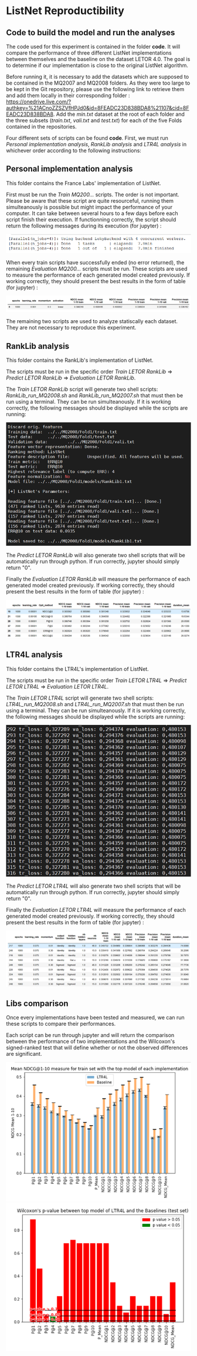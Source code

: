 # ListNet Reproductibility

## Code to build the model and run the analyses
The code used for this experiment is contained in the folder **code**. It will compare the performance of three different ListNet implementations between themselves and the baseline on the dataset LETOR 4.0. The goal is to determine if our implementation is close to the original ListNet algorithm.

Before running it, it is necessary to add the datasets which are supposed to be contained in the MQ2007 and MQ2008 folders. As they were too large to be kept in the Git repository, please use the following link to retrieve them and add them locally in their corresponding folder : https://onedrive.live.com/?authkey=%21ACnoZZSZVfHPJd0&id=8FEADC23D838BDA8%21107&cid=8FEADC23D838BDA8. Add the *min.txt* dataset at the root of each folder and the three subsets (*train.txt*, *vali.txt* and *test.txt*) for each of the five Folds contained in the repositories.

Four different sets of scripts can be found **code**. First, we must run *Personal implementation analysis*, *RankLib analysis* and *LTR4L analysis* in whichever order according to the following instructions:

## Personal implementation analysis
This folder contains the France Labs' implementation of ListNet. 

First must be run the *Train MQ200...* scripts. The order is not important. Please be aware that these script are quite resourceful, running them simulteanously is possible but might impact the performance of your computer. It can take between several hours to a few days before each script finish their execution. If functionning correctly, the script should return the following messages during its execution (for jupyter) : 

![Alt text](README_images/Log_Personal_implementation_Train.png)

When every train scripts have successfully ended (no error returned), the remaining *Evaluation MQ200...* scripts must be run. These scripts are used to measure the performance of each generated model created previously. If working correctly, they should present the best results in the form of table (for jupyter) :

![Alt text](README_images/Table_Personal_implementation_Evaluation.png)

The remaining two scripts are used to analyze statiscally each dataset. They are not necessary to reproduce this experiment.

## RankLib analysis
This folder contains the RankLib's implementation of ListNet.

The scripts must be run in the specific order *Train LETOR RankLib* => *Predict LETOR RankLib* => *Evaluation LETOR RankLib*.

The *Train LETOR RankLib* script will generate two shell scripts: *RankLib_run_MQ2008.sh* and *RankLib_run_MQ2007.sh* that must then be run using a terminal. They can be run simulteanously. If it is working correctly, the following messages should be displayed while the scripts are running:

![Alt text](README_images/Log_RankLib_implementation_Train.png)

The *Predict LETOR RankLib* will also generate two shell scripts that will be automatically run through python. If run correctly, jupyter should simply return "0".

Finally the *Evaluation LETOR RankLib* will measure the performance of each generated model created previously. If working correctly, they should present the best results in the form of table (for jupyter) :

![Alt text](README_images/Table_RankLib_implementation_Evaluation.png)


## LTR4L analysis
This folder contains the LTR4L's implementation of ListNet.

The scripts must be run in the specific order *Train LETOR LTR4L* => *Predict LETOR LTR4L* => *Evaluation LETOR LTR4L*.

The *Train LETOR LTR4L* script will generate two shell scripts: *LTR4L_run_MQ2008.sh* and *LTR4L_run_MQ2007.sh* that must then be run using a terminal. They can be run simulteanously. If it is working correctly, the following messages should be displayed while the scripts are running:

![Alt text](README_images/Log_LTR4L_implementation_Train.png)

The *Predict LETOR LTR4L* will also generate two shell scripts that will be automatically run through python. If run correctly, jupyter should simply return "0".

Finally the *Evaluation LETOR LTR4L* will measure the performance of each generated model created previously. If working correctly, they should present the best results in the form of table (for jupyter) :

![Alt text](README_images/Table_LTR4L_implementation_Evaluation.png)

## Libs comparison
Once every implementations have been tested and measured, we can run these scripts to compare their performances.

Each script can be run through jupyter and will return the comparison between the performance of two implementations and the Wilcoxon's signed-ranked test that will define whether or not the observed differences are significant.

![Alt text](README_images/Libs_comparison1.png)
![Alt text](README_images/Libs_comparison2.png)